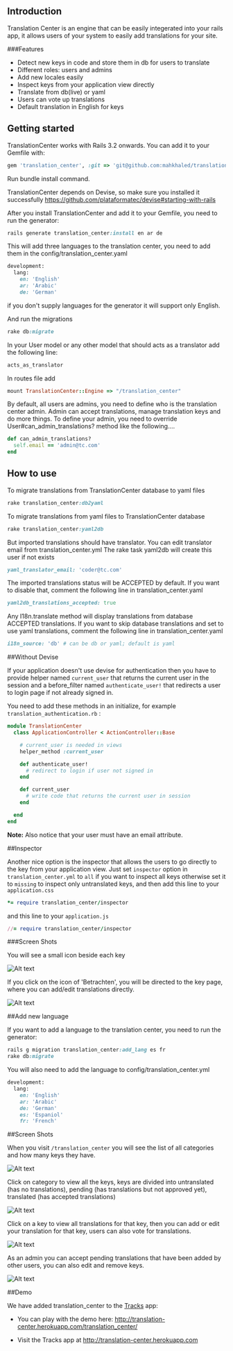 ## Introduction

Translation Center is an engine that can be easily integerated into your rails app, it allows users of your system to easily add translations for your site.

###Features
  * Detect new keys in code and store them in db for users to translate
  * Different roles: users and admins
  * Add new locales easily
  * Inspect keys from your application view directly
  * Translate from db(live) or yaml
  * Users can vote up translations
  * Default translation in English for keys

## Getting started

TranslationCenter works with Rails 3.2 onwards. You can add it to your Gemfile with:

```ruby
gem 'translation_center', :git => 'git@github.com:mahkhaled/translation_center.git'
```

Run bundle install command.

TranslationCenter depends on Devise, so make sure you installed it successfully https://github.com/plataformatec/devise#starting-with-rails

After you install TranslationCenter and add it to your Gemfile, you need to run the generator:

```ruby
rails generate translation_center:install en ar de
 ```

This will add three languages to the translation center, you need to add them in the config/translation_center.yaml

```ruby
development:
  lang:
    en: 'English'
    ar: 'Arabic'
    de: 'German'
```

if you don't supply languages for the generator it will support only English.

And run the migrations

```ruby
rake db:migrate
```

In your User model or any other model that should acts as a translator add the following line:

```ruby
acts_as_translator
```

In routes file add 

```ruby
mount TranslationCenter::Engine => "/translation_center"
```

By default, all users are admins, you need to define who is the translation center admin. Admin can accept translations, manage translation keys and do more things. To define your admin, you need to override User#can_admin_translations? method like the following....

```ruby
def can_admin_translations?
  self.email == 'admin@tc.com'
end
```

## How to use

To migrate translations from TranslationCenter database to yaml files

```ruby
rake translation_center:db2yaml
```

To migrate translations from yaml files to TranslationCenter database 

```ruby
rake translation_center:yaml2db
```

But imported translations should have translator. You can edit translator email from translation_center.yml The rake task yaml2db will create this user if not exists

```ruby
yaml_translator_email: 'coder@tc.com'
```

The imported translations status will be ACCEPTED by default. If you want to disable that, comment the following line in translation_center.yaml

```ruby
yaml2db_translations_accepted: true
```

Any I18n.translate method will display translations from database ACCEPTED translations. If you want to skip database translations and set to use yaml translations, comment the following line in translation_center.yaml

```ruby
i18n_source: 'db' # can be db or yaml; default is yaml
```

##Without Devise

If your application doesn't use devise for authentication then you have to
provide helper named `current_user` that returns the current user in the session and a before_filter named `authenticate_user!` that redirects a user
to login page if not already signed in.

You need to add these methods in an initialize, for example `translation_authentication.rb` :
```ruby
module TranslationCenter
  class ApplicationController < ActionController::Base

    # current_user is needed in views
    helper_method :current_user

    def authenticate_user!
      # redirect to login if user not signed in
    end

    def current_user
      # write code that returns the current user in session
    end

  end
end  
```

**Note:** Also notice that your user must have an email attribute.


##Inspector

Another nice option is the inspector that allows the users to go directly to the key from your application view.
Just set `inspector` option in `translation_center.yml` to `all` if you want to inspect all keys otherwise set it to `missing` to inspect only untranslated keys, and then add this line to your `application.css`

```ruby
*= require translation_center/inspector
```

and this line to your `application.js`

```ruby
//= require translation_center/inspector
```

###Screen Shots

You will see a small icon beside each key

![Alt text](https://raw.github.com/mahkhaled/translation_center/master/samples/inspector_shot.png "Translation Center")

If you click on the icon of 'Betrachten', you will be directed to the key page, where you can add/edit translations directly.

![Alt text](https://raw.github.com/mahkhaled/translation_center/master/samples/inspector_visit_key.png "Translation Center")



##Add new language

If you want to add a language to the translation center, you need to run the generator:

```ruby
rails g migration translation_center:add_lang es fr
rake db:migrate
```

You will also need to add the language to config/translation_center.yml

```ruby
development:
  lang:
    en: 'English'
    ar: 'Arabic'
    de: 'German'
    es: 'Espaniol'
    fr: 'French'
```

##Screen Shots

When you visit `/translation_center` you will see the list of all categories and how many keys they have.

![Alt text](https://raw.github.com/mahkhaled/translation_center/master/samples/categories_screen.png "Translation Center")

Click on category to view all the keys, keys are divided into untranslated (has no translations), pending (has translations but not approved yet), translated (has accepted translations)

![Alt text](https://raw.github.com/mahkhaled/translation_center/master/samples/view_keys.png "Translation Center")


Click on a key to view all translations for that key, then you can add or edit your translation for that key, users can also vote for translations.

![Alt text](https://raw.github.com/mahkhaled/translation_center/master/samples/many_translations.png "Translation Center")

As an admin you can accept pending translations that have been added by other users, you can also edit and remove keys.

![Alt text](https://raw.github.com/mahkhaled/translation_center/master/samples/accept_pending.png "Translation Center")


##Demo

We have added translation_center to the [Tracks][1] app:

  * You can play with the demo here: http://translation-center.herokuapp.com/translation_center/

  * Visit the Tracks app at http://translation-center.herokuapp.com


  [1]: https://github.com/TracksApp/tracks